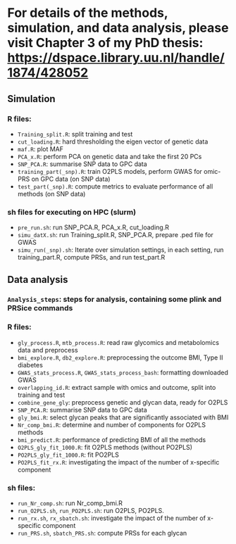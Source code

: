 # For details of the methods, simulation, and data analysis, please visit Chapter 3 of my PhD thesis: https://dspace.library.uu.nl/handle/1874/428052

## Simulation
### R files:
- `Training_split.R`: split training and test
-	`cut_loading.R`: hard thresholding the eigen vector of genetic data
-	`maf.R`: plot MAF
-	`PCA_x.R`: perform PCA on genetic data and take the first 20 PCs
-	`SNP_PCA.R`: summarise SNP data to GPC data
-	`training_part(_snp).R`: train O2PLS models, perform GWAS for omic-PRS on GPC data (on SNP data)
-	`test_part(_snp).R`: compute metrics to evaluate performance of all methods (on SNP data)
### sh files for executing on HPC (slurm)
-	`pre_run.sh`: run SNP_PCA.R, PCA_x.R, cut_loading.R
-	`simu_datX.sh`: run Training_split.R, SNP_PCA.R, prepare .ped file for GWAS
-	`simu_run(_snp).sh`: Iterate over simulation settings, in each setting, run training_part.R, compute PRSs, and run test_part.R

## Data analysis
### `Analysis_steps`: steps for analysis, containing some plink and PRSice commands
### R files:
- `gly_process.R`, `mtb_process.R`: read raw glycomics and metabolomics data and preprocess
-	`bmi_explore.R`, `db2_explore.R`: preprocessing the outcome BMI, Type II diabetes
- `GWAS_stats_process.R`, `GWAS_stats_process_bash`: formatting downloaded GWAS
-	`overlapping_id.R`: extract sample with omics and outcome, split into training and test
-	`combine_gene_gly`: preprocess genetic and glycan data, ready for O2PLS
-	`SNP_PCA.R`: summarise SNP data to GPC data
-	`gly_bmi.R`: select glycan peaks that are significantly associated with BMI
-	`Nr_comp_bmi.R`: determine and number of components for O2PLS methods
-	`bmi_predict.R`: performance of predicting BMI of all the methods
-	`O2PLS_gly_fit_1000.R`: fit O2PLS methods (without PO2PLS)
-	`PO2PLS_gly_fit_1000.R`: fit PO2PLS
-	`PO2PLS_fit_rx.R`: investigating the impact of the number of x-specific component
### sh files:
-	`run_Nr_comp.sh`: run Nr_comp_bmi.R
-	`run_O2PLS.sh`, `run_PO2PLS.sh`: run O2PLS, PO2PLS.
-	`run_rx.sh`, `rx_sbatch.sh`: investigate the impact of the number of x-specific component
-	`run_PRS.sh`, `sbatch_PRS.sh`: compute PRSs for each glycan

